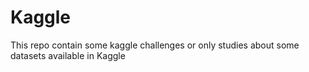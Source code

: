 # Kaggle
This repo contain some kaggle challenges or only studies about some datasets available in Kaggle
